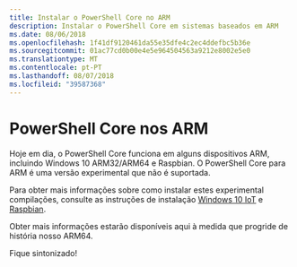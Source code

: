 ```yaml
---
title: Instalar o PowerShell Core no ARM
description: Instalar o PowerShell Core em sistemas baseados em ARM
ms.date: 08/06/2018
ms.openlocfilehash: 1f41df9120461da55e35dfe4c2ec4ddefbc5b36e
ms.sourcegitcommit: 01ac77cd0b00e4e5e964504563a9212e8002e5e0
ms.translationtype: MT
ms.contentlocale: pt-PT
ms.lasthandoff: 08/07/2018
ms.locfileid: "39587368"
---
```

# <a name="powershell-core-on-arm"></a>PowerShell Core nos ARM

Hoje em dia, o PowerShell Core funciona em alguns dispositivos ARM, incluindo Windows 10 ARM32/ARM64 e Raspbian.
O PowerShell Core para ARM é uma versão experimental que não é suportada.

Para obter mais informações sobre como instalar estes experimental compilações, consulte as instruções de instalação [Windows 10 IoT](installing-powershell-core-on-windows.md#deploying-on-windows-iot) e [Raspbian](installing-powershell-core-on-linux.md#raspbian).

Obter mais informações estarão disponíveis aqui à medida que progride de história nosso ARM64.

Fique sintonizado!
